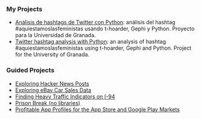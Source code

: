 ### My Projects
* [Análisis de hashtags de Twitter con Python](https://github.com/Estrohacker/Data-Scientist-Portfolio/blob/main/My%20Projects/An%C3%A1lisis%20de%20hashtags%20de%20Twitter%20con%20Python.ipynb): análisis del hashtag #aquiestamoslasfeministas usando t-hoarder, Gephi y Python. Proyecto para la Universidad de Granada.
* [Twitter hashtag analysis with Python](https://github.com/Estrohacker/Data-Scientist-Portfolio/blob/main/My%20Projects/Twitter%20hashtag%20analysis%20with%20Python.ipynb): an analysis of hashtag #aquiestamoslasfeministas using t-hoarder, Gephi and Python. Project for the University of Granada.

 ### Guided Projects
* [Exploring Hacker News Posts](https://github.com/Estrohacker/Data-Scientist-Portfolio/blob/main/Guided%20Projects/Exploring%20Hacker%20News%20Posts.ipynb)
* [Exploring eBay Car Sales Data](https://github.com/Estrohacker/Data-Scientist-Portfolio/blob/main/Guided%20Projects/Exploring%20eBay%20Car%20Sales%20Data.ipynb)
* [Finding Heavy Traffic Indicators on I-94](https://github.com/Estrohacker/Data-Scientist-Portfolio/blob/main/Guided%20Projects/Finding%20Heavy%20Traffic%20Indicators%20on%20I-94.ipynb)
* [Prison Break (no libraries)](https://github.com/Estrohacker/Data-Scientist-Portfolio/blob/main/Guided%20Projects/Prison%20Break%20(no%20libraries).ipynb)
* [Profitable App Profiles for the App Store and Google Play Markets](https://github.com/Estrohacker/Data-Scientist-Portfolio/blob/main/Guided%20Projects/Profitable%20App%20Profiles%20for%20the%20App%20Store%20and%20Google%20Play%20Markets.ipynb)
